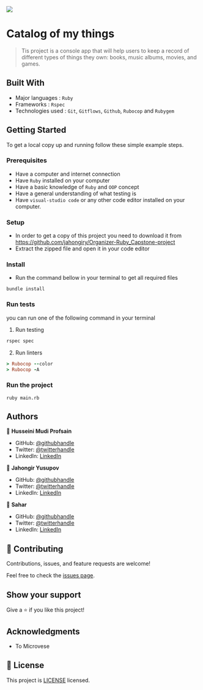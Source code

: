 ![](https://img.shields.io/badge/Microverse-blueviolet)

# Catalog of my things

> Tis project is a console app that will help users to keep a record of different types of things they own: books, music albums, movies, and games.

## Built With

- Major languages : `Ruby`
- Frameworks : `Rspec`
- Technologies used : `Git`, `Gitflows`, `Github`, `Rubocop` and `Rubygem`

## Getting Started

To get a local copy up and running follow these simple example steps.

### Prerequisites

- Have a computer and internet connection
- Have `Ruby` installed on your computer
- Have a basic knowledge of `Ruby` and `OOP` concept
- Have a general understanding of what testing is
- Have `visual-studio code` or any other code editor installed on your computer.

### Setup

- In order to get a copy of this project you need to download it from https://github.com/jahongiry/Organizer-Ruby_Capstone-project
- Extract the zipped file and open it in your code editor

### Install

- Run the command bellow in your terminal to get all required files

```
bundle install
```

### Run tests

you can run one of the following command in your terminal

1. Run testing

```Ruby
rspec spec
```

2. Run linters

```Ruby
> Rubocop --color
> Rubocop -A
```

### Run the project

`ruby main.rb`

## Authors

👤 **Husseini Mudi Profsain**

- GitHub: [@githubhandle](https://github.com/Profsai)
- Twitter: [@twitterhandle](https://twitter.com/profsain)
- LinkedIn: [LinkedIn](https://www.linkedin.com/in/profsain)

👤 **Jahongir Yusupov**

- GitHub: [@githubhandle](https://github.com/jahongiry)
- Twitter: [@twitterhandle](https://twitter.com/@JahongirYusup13)
- LinkedIn: [LinkedIn](https://www.linkedin.com/in/@JahongirYusup13/)

👤 **Sahar**

- GitHub: [@githubhandle](https://github.com/)
- Twitter: [@twitterhandle](https://twitter.com/)
- LinkedIn: [LinkedIn](https://www.linkedin.com/in/)

## 🤝 Contributing

Contributions, issues, and feature requests are welcome!

Feel free to check the [issues page](https://github.com/jahongiry/Organizer-Ruby_Capstone-project/issues/).

## Show your support

Give a ⭐️ if you like this project!

## Acknowledgments

- To Microvese

## 📝 License

This project is [LICENSE]() licensed.
